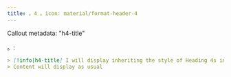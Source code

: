 ```yaml
---
title: 。4 。icon: material/format-header-4
---
```


Callout metadata: "h4-title"

。:

```md
> [!info|h4-title] I will display inheriting the style of Heading 4s in this theme
> Content will display as usual
```

